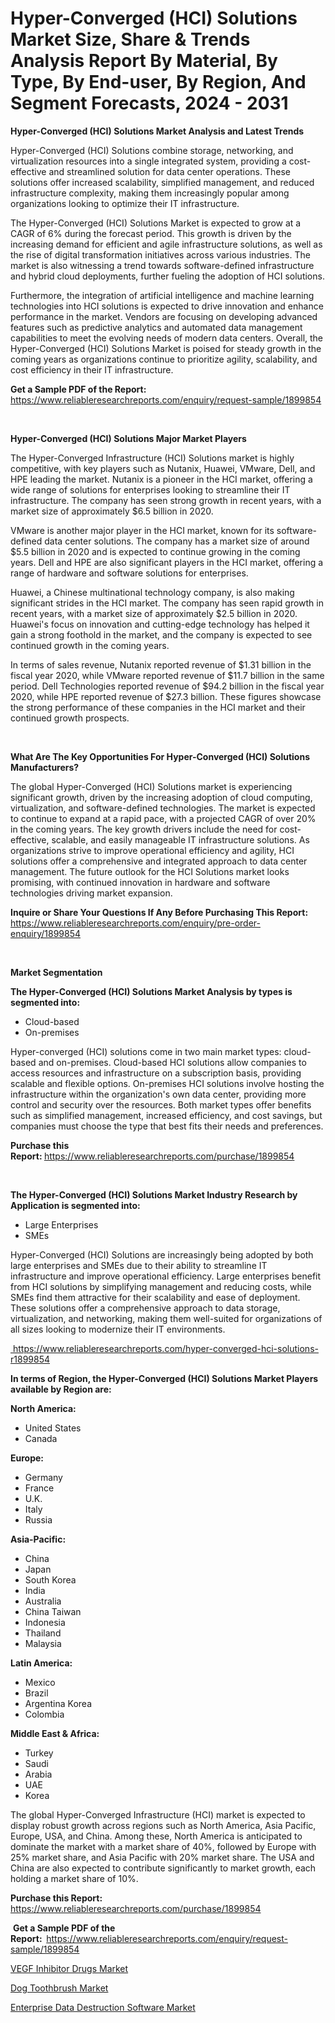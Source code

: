 <p><h1>Hyper-Converged (HCI) Solutions Market Size, Share & Trends Analysis Report By Material, By Type, By End-user, By Region, And Segment Forecasts, 2024 - 2031</h1></p><p><strong>Hyper-Converged (HCI) Solutions Market Analysis and Latest Trends</strong></p>
<p><p>Hyper-Converged (HCI) Solutions combine storage, networking, and virtualization resources into a single integrated system, providing a cost-effective and streamlined solution for data center operations. These solutions offer increased scalability, simplified management, and reduced infrastructure complexity, making them increasingly popular among organizations looking to optimize their IT infrastructure.</p><p>The Hyper-Converged (HCI) Solutions Market is expected to grow at a CAGR of 6% during the forecast period. This growth is driven by the increasing demand for efficient and agile infrastructure solutions, as well as the rise of digital transformation initiatives across various industries. The market is also witnessing a trend towards software-defined infrastructure and hybrid cloud deployments, further fueling the adoption of HCI solutions.</p><p>Furthermore, the integration of artificial intelligence and machine learning technologies into HCI solutions is expected to drive innovation and enhance performance in the market. Vendors are focusing on developing advanced features such as predictive analytics and automated data management capabilities to meet the evolving needs of modern data centers. Overall, the Hyper-Converged (HCI) Solutions Market is poised for steady growth in the coming years as organizations continue to prioritize agility, scalability, and cost efficiency in their IT infrastructure.</p></p>
<p><strong>Get a Sample PDF of the Report:&nbsp;</strong> <a href="https://www.reliableresearchreports.com/enquiry/request-sample/1899854">https://www.reliableresearchreports.com/enquiry/request-sample/1899854</a></p>
<p>&nbsp;</p>
<p><strong>Hyper-Converged (HCI) Solutions Major Market Players</strong></p>
<p><p>The Hyper-Converged Infrastructure (HCI) Solutions market is highly competitive, with key players such as Nutanix, Huawei, VMware, Dell, and HPE leading the market. Nutanix is a pioneer in the HCI market, offering a wide range of solutions for enterprises looking to streamline their IT infrastructure. The company has seen strong growth in recent years, with a market size of approximately $6.5 billion in 2020.</p><p>VMware is another major player in the HCI market, known for its software-defined data center solutions. The company has a market size of around $5.5 billion in 2020 and is expected to continue growing in the coming years. Dell and HPE are also significant players in the HCI market, offering a range of hardware and software solutions for enterprises.</p><p>Huawei, a Chinese multinational technology company, is also making significant strides in the HCI market. The company has seen rapid growth in recent years, with a market size of approximately $2.5 billion in 2020. Huawei's focus on innovation and cutting-edge technology has helped it gain a strong foothold in the market, and the company is expected to see continued growth in the coming years.</p><p>In terms of sales revenue, Nutanix reported revenue of $1.31 billion in the fiscal year 2020, while VMware reported revenue of $11.7 billion in the same period. Dell Technologies reported revenue of $94.2 billion in the fiscal year 2020, while HPE reported revenue of $27.3 billion. These figures showcase the strong performance of these companies in the HCI market and their continued growth prospects.</p></p>
<p>&nbsp;</p>
<p><strong>What Are The Key Opportunities For Hyper-Converged (HCI) Solutions Manufacturers?</strong></p>
<p><p>The global Hyper-Converged (HCI) Solutions market is experiencing significant growth, driven by the increasing adoption of cloud computing, virtualization, and software-defined technologies. The market is expected to continue to expand at a rapid pace, with a projected CAGR of over 20% in the coming years. The key growth drivers include the need for cost-effective, scalable, and easily manageable IT infrastructure solutions. As organizations strive to improve operational efficiency and agility, HCI solutions offer a comprehensive and integrated approach to data center management. The future outlook for the HCI Solutions market looks promising, with continued innovation in hardware and software technologies driving market expansion.</p></p>
<p><strong>Inquire or Share Your Questions If Any Before Purchasing This Report:</strong> <a href="https://www.reliableresearchreports.com/enquiry/pre-order-enquiry/1899854">https://www.reliableresearchreports.com/enquiry/pre-order-enquiry/1899854</a></p>
<p>&nbsp;</p>
<p><strong>Market Segmentation</strong></p>
<p><strong>The Hyper-Converged (HCI) Solutions Market Analysis by types is segmented into:</strong></p>
<p><ul><li>Cloud-based</li><li>On-premises</li></ul></p>
<p><p>Hyper-converged (HCI) solutions come in two main market types: cloud-based and on-premises. Cloud-based HCI solutions allow companies to access resources and infrastructure on a subscription basis, providing scalable and flexible options. On-premises HCI solutions involve hosting the infrastructure within the organization's own data center, providing more control and security over the resources. Both market types offer benefits such as simplified management, increased efficiency, and cost savings, but companies must choose the type that best fits their needs and preferences.</p></p>
<p><strong>Purchase this Report:&nbsp;</strong><a href="https://www.reliableresearchreports.com/purchase/1899854">https://www.reliableresearchreports.com/purchase/1899854</a></p>
<p>&nbsp;</p>
<p><strong>The Hyper-Converged (HCI) Solutions Market Industry Research by Application is segmented into:</strong></p>
<p><ul><li>Large Enterprises</li><li>SMEs</li></ul></p>
<p><p>Hyper-Converged (HCI) Solutions are increasingly being adopted by both large enterprises and SMEs due to their ability to streamline IT infrastructure and improve operational efficiency. Large enterprises benefit from HCI solutions by simplifying management and reducing costs, while SMEs find them attractive for their scalability and ease of deployment. These solutions offer a comprehensive approach to data storage, virtualization, and networking, making them well-suited for organizations of all sizes looking to modernize their IT environments.</p></p>
<p><a href="https://www.reliableresearchreports.com/hyper-converged-hci-solutions-r1899854">&nbsp;https://www.reliableresearchreports.com/hyper-converged-hci-solutions-r1899854</a></p>
<p><strong>In terms of Region, the Hyper-Converged (HCI) Solutions Market Players available by Region are:</strong></p>
<p>
    <p> <strong> North America: </strong>
        <ul>
            <li>United States</li>
            <li>Canada</li>
        </ul>
        </p> 
    <p> <strong> Europe: </strong>
        <ul>
            <li>Germany</li>
            <li>France</li>
            <li>U.K.</li>
            <li>Italy</li>
            <li>Russia</li>
        </ul>
        </p> 
    <p> <strong> Asia-Pacific: </strong>
        <ul>
            <li>China</li>
            <li>Japan</li>
            <li>South Korea</li>
            <li>India</li>
            <li>Australia</li>
            <li>China Taiwan</li>
            <li>Indonesia</li>
            <li>Thailand</li>
            <li>Malaysia</li>
        </ul>
        </p> 
    <p> <strong> Latin America: </strong>
        <ul>
            <li>Mexico</li>
            <li>Brazil</li>
            <li>Argentina Korea</li>
            <li>Colombia</li>
        </ul>
        </p> 
    <p> <strong> Middle East & Africa: </strong>
        <ul>
            <li>Turkey</li>
            <li>Saudi</li>
            <li>Arabia</li>
            <li>UAE</li>
            <li>Korea</li>
        </ul>
    </p>
    </p>
<p><p>The global Hyper-Converged Infrastructure (HCI) market is expected to display robust growth across regions such as North America, Asia Pacific, Europe, USA, and China. Among these, North America is anticipated to dominate the market with a market share of 40%, followed by Europe with 25% market share, and Asia Pacific with 20% market share. The USA and China are also expected to contribute significantly to market growth, each holding a market share of 10%.</p></p>
<p><strong>Purchase this Report: </strong><a href="https://www.reliableresearchreports.com/purchase/1899854">https://www.reliableresearchreports.com/purchase/1899854</a></p>
<p>&nbsp;<strong>Get a Sample PDF of the Report:&nbsp;&nbsp;</strong><a href="https://www.reliableresearchreports.com/enquiry/request-sample/1899854">https://www.reliableresearchreports.com/enquiry/request-sample/1899854</a></p>
<p><strong></strong></p>
<p><p><a href="https://view.publitas.com/reportprime-1/vegf-inhibitor-drugs-market-the-key-to-successful-business-strategy-forecast-till-2031/">VEGF Inhibitor Drugs Market</a></p><p><a href="https://issuu.com/reportprime-2/docs/dog-toothbrush-market-size-2030.pptx">Dog Toothbrush Market</a></p><p><a href="https://github.com/ElmoRunolfsson2023/Market-Research-Report-List-1/blob/main/enterprise-data-destruction-software-market.md">Enterprise Data Destruction Software Market</a></p></p>